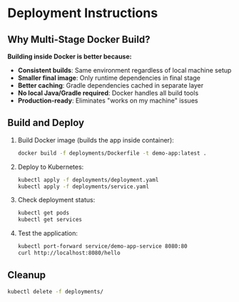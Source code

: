 # Deployment Instructions

## Why Multi-Stage Docker Build?

**Building inside Docker is better because:**
- **Consistent builds**: Same environment regardless of local machine setup
- **Smaller final image**: Only runtime dependencies in final stage
- **Better caching**: Gradle dependencies cached in separate layer
- **No local Java/Gradle required**: Docker handles all build tools
- **Production-ready**: Eliminates "works on my machine" issues

## Build and Deploy

1. Build Docker image (builds the app inside container):
   ```bash
   docker build -f deployments/Dockerfile -t demo-app:latest .
   ```

2. Deploy to Kubernetes:
   ```bash
   kubectl apply -f deployments/deployment.yaml
   kubectl apply -f deployments/service.yaml
   ```

3. Check deployment status:
   ```bash
   kubectl get pods
   kubectl get services
   ```

4. Test the application:
   ```bash
   kubectl port-forward service/demo-app-service 8080:80
   curl http://localhost:8080/hello
   ```

## Cleanup

```bash
kubectl delete -f deployments/
```